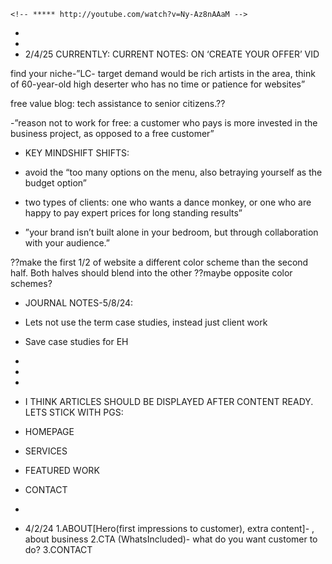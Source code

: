     <!-- ***** http://youtube.com/watch?v=Ny-Az8nAAaM -->

-
-
- 2/4/25 CURRENTLY:
  CURRENT NOTES: ON ‘CREATE YOUR OFFER’ VID

find your niche-”LC- target demand would be rich artists in the area, think of 60-year-old high deserter who has no time or patience for websites”

free value blog: tech assistance to senior citizens.??

-”reason not to work for free: a customer who pays is more invested in the business project, as opposed to a free customer”

- KEY MINDSHIFT SHIFTS:
- avoid the “too many options on the menu, also betraying yourself as the budget option”

- two types of clients: one who wants a dance monkey, or one who are happy to pay expert prices for long standing results”

- ”your brand isn’t built alone in your bedroom, but through collaboration with your audience.”

??make the first 1/2 of website a different color scheme than the second half. Both halves should blend into the other ??maybe opposite color schemes?

- JOURNAL NOTES-5/8/24:
- Lets not use the term case studies, instead just client work
- Save case studies for EH
-
-
-
- I THINK ARTICLES SHOULD BE DISPLAYED AFTER CONTENT READY. LETS STICK WITH PGS:
- HOMEPAGE
- SERVICES
- FEATURED WORK
- CONTACT

- <!--*--*--*--*--*--*--*--*--*--*--*--*--*--*--*-->
   <!--*--*--*--*--*-"CURRENTLY DOING RIBBON" v-*--*--*--*--*--*--*--*--*--*-->
   <!--*--*--*--*--*--*--*--*--*--*--*--*--*--*--*-->

- 4/2/24
  1.ABOUT[Hero(first impressions to customer), extra content]- , about business
  2.CTA (WhatsIncluded)- what do you want customer to do?
  3.CONTACT
